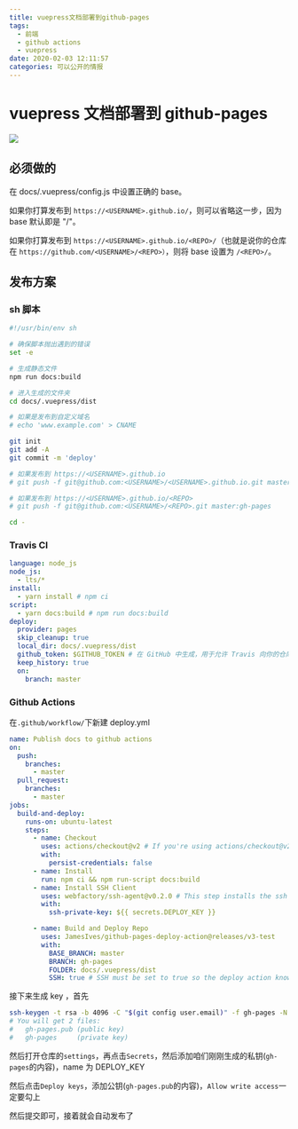 ```yaml
---
title: vuepress文档部署到github-pages
tags:
  - 前端
  - github actions
  - vuepress
date: 2020-02-03 12:11:57
categories: 可以公开的情报
---
```


# vuepress 文档部署到 github-pages

![](https://ss1.bdstatic.com/70cFuXSh_Q1YnxGkpoWK1HF6hhy/it/u=292259422,410673799&fm=26&gp=0.jpg)

## 必须做的

在 docs/.vuepress/config.js 中设置正确的 base。

如果你打算发布到 `https://<USERNAME>.github.io/`，则可以省略这一步，因为 base 默认即是 "/"。

如果你打算发布到 `https://<USERNAME>.github.io/<REPO>/`（也就是说你的仓库在 `https://github.com/<USERNAME>/<REPO>）`，则将 base 设置为 `/<REPO>/`。

## 发布方案

### sh 脚本

```sh
#!/usr/bin/env sh

# 确保脚本抛出遇到的错误
set -e

# 生成静态文件
npm run docs:build

# 进入生成的文件夹
cd docs/.vuepress/dist

# 如果是发布到自定义域名
# echo 'www.example.com' > CNAME

git init
git add -A
git commit -m 'deploy'

# 如果发布到 https://<USERNAME>.github.io
# git push -f git@github.com:<USERNAME>/<USERNAME>.github.io.git master

# 如果发布到 https://<USERNAME>.github.io/<REPO>
# git push -f git@github.com:<USERNAME>/<REPO>.git master:gh-pages

cd -
```

### Travis CI

```yaml
language: node_js
node_js:
  - lts/*
install:
  - yarn install # npm ci
script:
  - yarn docs:build # npm run docs:build
deploy:
  provider: pages
  skip_cleanup: true
  local_dir: docs/.vuepress/dist
  github_token: $GITHUB_TOKEN # 在 GitHub 中生成，用于允许 Travis 向你的仓库推送代码。在 Travis 的项目设置页面进行配置，设置为 secure variable
  keep_history: true
  on:
    branch: master
```

### Github Actions

在`.github/workflow/`下新建 deploy.yml

```yml
name: Publish docs to github actions
on:
  push:
    branches:
      - master
  pull_request:
    branches:
      - master
jobs:
  build-and-deploy:
    runs-on: ubuntu-latest
    steps:
      - name: Checkout
        uses: actions/checkout@v2 # If you're using actions/checkout@v2 you must set persist-credentials to false in most cases for the deployment to work correctly.
        with:
          persist-credentials: false
      - name: Install
        run: npm ci && npm run-script docs:build
      - name: Install SSH Client
        uses: webfactory/ssh-agent@v0.2.0 # This step installs the ssh client into the workflow run. There's many options available for this on the action marketplace.
        with:
          ssh-private-key: ${{ secrets.DEPLOY_KEY }}

      - name: Build and Deploy Repo
        uses: JamesIves/github-pages-deploy-action@releases/v3-test
        with:
          BASE_BRANCH: master
          BRANCH: gh-pages
          FOLDER: docs/.vuepress/dist
          SSH: true # SSH must be set to true so the deploy action knows which protocol to deploy with.
```

接下来生成 key ，首先

```sh
ssh-keygen -t rsa -b 4096 -C "$(git config user.email)" -f gh-pages -N ""
# You will get 2 files:
#   gh-pages.pub (public key)
#   gh-pages     (private key)
```

然后打开仓库的`settings`，再点击`Secrets`，然后添加咱们刚刚生成的私钥(`gh-pages`的内容)，name 为 DEPLOY_KEY

然后点击`Deploy keys`，添加公钥(`gh-pages.pub`的内容)，`Allow write access`一定要勾上

然后提交即可，接着就会自动发布了
